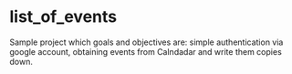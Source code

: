 # list_of_events
Sample project which goals and objectives are: simple authentication via google account, obtaining events from Calndadar and write them copies down.
